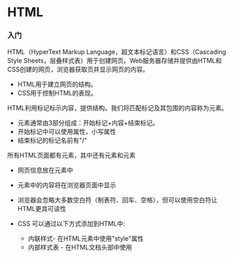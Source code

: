 # HTML

### 入门

HTML（HyperText Markup Language，超文本标记语言）和CSS（Cascading Style Sheets，层叠样式表）用于创建网页。Web服务器存储并提供由HTML和CSS创建的网页，浏览器获取页并显示网页的内容。

- HTML用于建立网页的结构。
- CSS用于控制HTML的表现。



HTML利用标记标示内容，提供结构。我们将匹配标记及其包围的内容称为元素。

- 元素通常由3部分组成：开始标记+内容+结束标记。
- 开始标记中可以使用属性，小写属性
- 结束标记的标记名前有"/"



所有HTML页面都有<html>元素，其中还有<head>元素和<body>元素

- 网页信息放在<head>元素中

- <body>元素中的内容将在浏览器页面中显示

- 浏览器会忽略大多数空白符（制表符、回车、空格），但可以使用空白符让HTML更具可读性

- CSS 可以通过以下方式添加到HTML中:

  - 内联样式- 在HTML元素中使用"style"属性
  - 内部样式表 - 在HTML文档头部<head>中使用<style>元素来包含CSS
  - 外部引用 - 使用外部CSS文件

  ```html
  <!DOCTYPE html>
  <html>
    <head>
      <meta charset="utf-8">
      <title>一个页面</title>
    </head>
    <body style="background-color:yellow;">
      <h1 style="font-family:verdana;">一个标题</h1>
      <p style="font-family:arial;color:red;font-size:20px;">一个段落。</p>
    </body>
  </html>
  ```

  ​

### HTML <head>元素

<head> 元素包含了所有的头部标签元素，用于定义文档的信息。

可以添加在头部区域的元素标签为: <title>, <style>, <meta>, <link>,  <script>, <noscript>, 和<base>

- <title>元素定义文档标题
- <style>元素定义了HTML文档的样式文件引用地址，也可以直接添加样式来渲染 HTML 文档
- <meta>元素提供了元数据。元数据不显示在页面上，但会被浏览器解析，META 元素通常用于指定网页的描述，关键词，文件的最后修改时间，作者，和其他元数据。元数据可以使用于浏览器（如何显示内容或重新加载页面），搜索引擎（关键词），或其他Web服务。
- <link>元素定义了一个文档和外部资源之间的关系
- <script>元素定义了客户端的脚本文件
- <noscript>元素
- <base>元素标签描述了基本的链接地址/链接目标，该标签作为HTML文档中所有的链接标签的默认链接

### 块级元素与内联元素

- 块级block-level元素在浏览器显示时，通常会以新行来开始（和结束），如: <h1>, <p>, <ul>, <table> 等
- 内联inline元素在显示时通常不会以新行开始，如: <b>, <td>, <a>, <img>等

### 超文本

标记语言（ML）用于描述网页结构，而超文本（HT）则代表该文本中具有链接到其他文本的链接点。

使用<a>元素创建链接点

- 属性herf指定了链接的目标文件，可以使用相对路径指向同一网站的其他文件

- <a>元素的内容为链接的标签，可以为文字或图像

  ```html
  <p><a href="http://www.runoob.com" target="_blank">这是一个链接</a></p>

  <p>图片链接:
    <a href="http://www.runoob.com/html/html-tutorial.html">
  	<img  border="0" src="smiley.gif" alt="HTML 教程" width="32" height="32">
    </a>
  </p>
  ```

- 链接到当前文本的其他位置：使用<a>元素的id属性创建不显示的书签标记

  ```html
  <p><a href="#C4">查看章节 4</a></p>

  <h2>章节 1</h2>
  <h2>章节 2</h2>
  <h2>章节 3</h2>
  <h2><a id="C4">章节 4</a></h2>
  ```

### 文本格式化

```html
<!DOCTYPE html>
<html>
  <head> 
    <meta charset="utf-8"> 
    <title>菜鸟教程(runoob.com)</title> 
  </head>
  <body>

    <em>强调文本</em><br>
    <strong>加粗文本</strong><br>
    <dfn>定义项目</dfn><br>
    <code>一段电脑代码</code><br>
    <samp>计算机样本</samp><br>
    <kbd>键盘输入</kbd><br>
    <var>变量</var>

  </body>
</html>
```

### HTML表格

```html
<!DOCTYPE html>
<html>
<head> 
<meta charset="utf-8"> 
<title>菜鸟教程(runoob.com)</title> 
</head>
<body>

<p>
每个表格从一个 table 标签开始。 
每个表格行从 tr 标签开始。
每个表格的数据从 td 标签开始。
</p>

<h4>一列:</h4>
<table border="1">
<tr>
  <td>100</td>
</tr>
</table>

<h4>一行三列:</h4>
<table border="1">
<tr>
  <td>100</td>
  <td>200</td>
  <td>300</td>
</tr>
</table>

<h4>两行三列:</h4>
<table border="1">
<tr>
  <td>100</td>
  <td>200</td>
  <td>300</td>
</tr>
<tr>
  <td>400</td>
  <td>500</td>
  <td>600</td>
</tr>
</table>

<h4>两行三列:</h4>
<table border="1">
<tr>
  <td>100</td>
  <td>200</td>
  <td>300</td>
</tr>
<tr>
  <td>400</td>
  <td>500</td>
  <td>600</td>
</tr>
</table>

</body>
</html>
```



###  <div> 和 <span>元素

作为容器将HTML元素组合起来

```html
<html>
  <head> 
    <meta charset="utf-8"> 
    <title>菜鸟教程(runoob.com)</title> 
  </head>
  <body>

  <div id="container" style="width:500px">

    <div id="header" style="background-color:#FFA500;">
    <h1 style="margin-bottom:0;">主要的网页标题</h1></div>

    <div id="menu" style="background-color:#FFD700;height:200px;width:100px;float:left;">
      <b>菜单</b><br>
      HTML<br>
      CSS<br>
      JavaScript</div>

    <div id="content" style="background-color:#EEEEEE;height:200px;width:400px;float:left;">
    	内容在这里</div>

    <div id="footer" style="background-color:#FFA500;clear:both;text-align:center;">
    	版权 © runoob.com</div>

  </div>

  </body>
</html>
```

### HTML 表单和输入

HTML 表单用于收集不同类型的用户输入

- 使用表单标签 <form> 来设置的包含表单元素的区域

- 表单元素是允许用户在表单中输入内容,比如：文本域(textarea)、下拉列表、单选框(radio-buttons)、复选框(checkboxes)等等

  ```html
  <form>
    文本域：<input type="text" name="firstname"><br>
    密码字段：<input type="password" name="pwd"><br>
    单选框：<input type="radio" name="sex" value="male">Male<br>
    <input type="radio" name="sex" value="female">Female<br>
    复选框：<input type="checkbox" name="vehicle" value="Bike">I have a bike<br>
    <input type="checkbox" name="vehicle" value="Car">I have a car <br>
  </form>
   
  <form name="input" action="html_form_action.php" method="get">
    	提交内容: <input type="text" name="user">
    	<input type="submit" value="提交按钮">
  </form> 

  ```

  ​